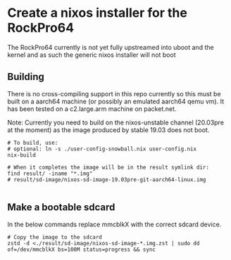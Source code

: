 # Create a nixos installer for the RockPro64

The RockPro64 currently is not yet fully upstreamed into uboot and the kernel and as such the generic nixos installer will not boot


## Building

There is no cross-compiling support in this repo currently so this must be built on a aarch64 machine (or possibly an emulated aarch64 qemu vm).
It has been tested on a c2.large.arm machine on packet.net.

Note: Currently you need to build on the nixos-unstable channel (20.03pre at the moment) as the image produced by stable 19.03 does not boot.

```
# To build, use:
# optional: ln -s ./user-config-snowball.nix user-config.nix
nix-build

# When it completes the image will be in the result symlink dir:
find result/ -iname "*.img"
# result/sd-image/nixos-sd-image-19.03pre-git-aarch64-linux.img


```

## Make a bootable sdcard


In the below commands replace mmcblkX with the correct sdcard device.

```
# Copy the image to the sdcard
zstd -d <./result/sd-image/nixos-sd-image-*.img.zst | sudo dd of=/dev/mmcblkX bs=100M status=progress && sync
```
